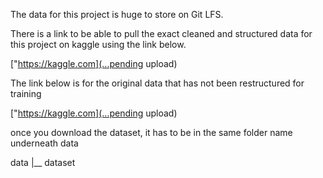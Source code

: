 The data for this project is huge to store on Git LFS.

There is a link to be able to pull the exact cleaned and structured data for this project on kaggle using the link below.

["https://kaggle.com](...pending upload)

The link below is for the original data that has not been restructured for training

["https://kaggle.com](...pending upload)

once you download the dataset, it has to be in the same folder name underneath data

data
  |__ dataset